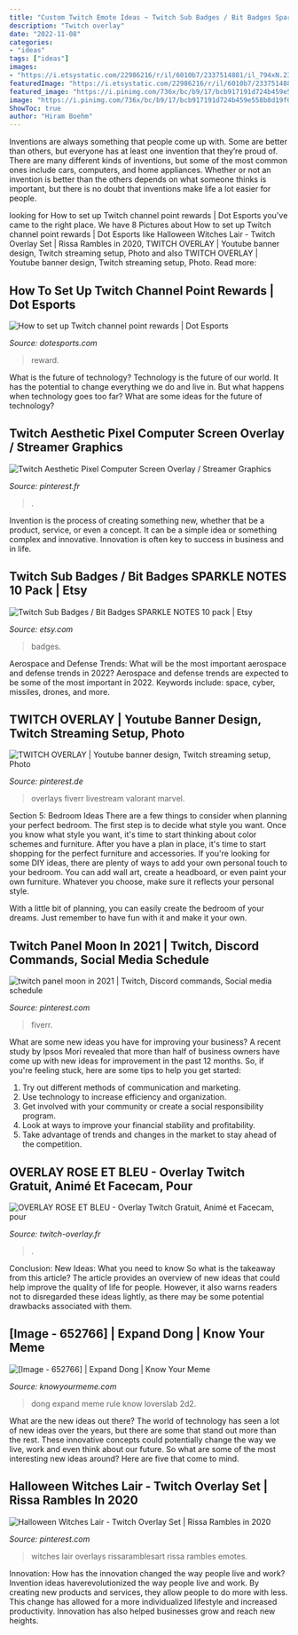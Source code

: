 ```yaml
---
title: "Custom Twitch Emote Ideas ~ Twitch Sub Badges / Bit Badges Sparkle Notes 10 Pack"
description: "Twitch overlay"
date: "2022-11-08"
categories:
- "ideas"
tags: ["ideas"]
images:
- "https://i.etsystatic.com/22986216/r/il/6010b7/2337514881/il_794xN.2337514881_4t9g.jpg"
featuredImage: "https://i.etsystatic.com/22986216/r/il/6010b7/2337514881/il_794xN.2337514881_4t9g.jpg"
featured_image: "https://i.pinimg.com/736x/bc/b9/17/bcb917191d724b459e558b8d19f043b3.jpg"
image: "https://i.pinimg.com/736x/bc/b9/17/bcb917191d724b459e558b8d19f043b3.jpg"
ShowToc: true
author: "Hiram Boehm"
---
```



Inventions are always something that people come up with. Some are better than others, but everyone has at least one invention that they’re proud of. There are many different kinds of inventions, but some of the most common ones include cars, computers, and home appliances. Whether or not an invention is better than the others depends on what someone thinks is important, but there is no doubt that inventions make life a lot easier for people.

	

		
looking for How to set up Twitch channel point rewards | Dot Esports you've came to the right place. We have 8 Pictures about How to set up Twitch channel point rewards | Dot Esports like Halloween Witches Lair - Twitch Overlay Set | Rissa Rambles in 2020, TWITCH OVERLAY | Youtube banner design, Twitch streaming setup, Photo and also TWITCH OVERLAY | Youtube banner design, Twitch streaming setup, Photo. Read more:
		
    
## How To Set Up Twitch Channel Point Rewards | Dot Esports

<img loading=lazy src="https://cdn1.dotesports.com/wp-content/uploads/2021/03/03102032/Custom-Reward-768x813.png" onerror="this.onerror=null;this.src='https://tse2.mm.bing.net/th?id=OIP.iSZDtNtE2KBfW-vgyxKZkAHaH1&amp;pid=15.1';" alt="How to set up Twitch channel point rewards | Dot Esports">

_Source: dotesports.com_

>reward. 

	

What is the future of technology?
Technology is the future of our world. It has the potential to change everything we do and live in. But what happens when technology goes too far? What are some ideas for the future of technology?

    
## Twitch Aesthetic Pixel Computer Screen Overlay / Streamer Graphics

<img loading=lazy src="https://i.pinimg.com/736x/91/fc/f9/91fcf9ad3e2ad2bbcc72ed8b6c3286a6.jpg" onerror="this.onerror=null;this.src='https://tse1.mm.bing.net/th?id=OIP.XRcUNJ7_AddWqCtKcu1dPgHaF3&amp;pid=15.1';" alt="Twitch Aesthetic Pixel Computer Screen Overlay / Streamer Graphics">

_Source: pinterest.fr_

>. 

	

Invention is the process of creating something new, whether that be a product, service, or even a concept. It can be a simple idea or something complex and innovative. Innovation is often key to success in business and in life.

    
## Twitch Sub Badges / Bit Badges SPARKLE NOTES 10 Pack | Etsy

<img loading=lazy src="https://i.etsystatic.com/22986216/r/il/6010b7/2337514881/il_794xN.2337514881_4t9g.jpg" onerror="this.onerror=null;this.src='https://tse4.mm.bing.net/th?id=OIP.o0c4NpqOfykBVCP1D_vVGwHaF7&amp;pid=15.1';" alt="Twitch Sub Badges / Bit Badges SPARKLE NOTES 10 pack | Etsy">

_Source: etsy.com_

>badges. 

	

Aerospace and Defense Trends: What will be the most important aerospace and defense trends in 2022?
Aerospace and defense trends are expected to be some of the most important in 2022. Keywords include: space, cyber, missiles, drones, and more.

    
## TWITCH OVERLAY | Youtube Banner Design, Twitch Streaming Setup, Photo

<img loading=lazy src="https://i.pinimg.com/736x/bc/b9/17/bcb917191d724b459e558b8d19f043b3.jpg" onerror="this.onerror=null;this.src='https://tse2.mm.bing.net/th?id=OIP.1jbxKNa1fiogT1Yejyvt9wHaHa&amp;pid=15.1';" alt="TWITCH OVERLAY | Youtube banner design, Twitch streaming setup, Photo">

_Source: pinterest.de_

>overlays fiverr livestream valorant marvel. 

	

Section 5: Bedroom Ideas
There are a few things to consider when planning your perfect bedroom. The first step is to decide what style you want. Once you know what style you want, it's time to start thinking about color schemes and furniture. After you have a plan in place, it's time to start shopping for the perfect furniture and accessories.
If you're looking for some DIY ideas, there are plenty of ways to add your own personal touch to your bedroom. You can add wall art, create a headboard, or even paint your own furniture. Whatever you choose, make sure it reflects your personal style.

With a little bit of planning, you can easily create the bedroom of your dreams. Just remember to have fun with it and make it your own.

    
## Twitch Panel Moon In 2021 | Twitch, Discord Commands, Social Media Schedule

<img loading=lazy src="https://i.pinimg.com/736x/2a/d7/2c/2ad72c0e945984a3cb7f1b780e34fff1.jpg" onerror="this.onerror=null;this.src='https://tse3.mm.bing.net/th?id=OIP.5bTkLi-vk6skxWk-c7vU8QHaEK&amp;pid=15.1';" alt="twitch panel moon in 2021 | Twitch, Discord commands, Social media schedule">

_Source: pinterest.com_

>fiverr. 

	

What are some new ideas you have for improving your business?
A recent study by Ipsos Mori revealed that more than half of business owners have come up with new ideas for improvement in the past 12 months. So, if you're feeling stuck, here are some tips to help you get started: 
1. Try out different methods of communication and marketing.
2. Use technology to increase efficiency and organization.
3. Get involved with your community or create a social responsibility program.
4. Look at ways to improve your financial stability and profitability.
5. Take advantage of trends and changes in the market to stay ahead of the competition.

    
## OVERLAY ROSE ET BLEU - Overlay Twitch Gratuit, Animé Et Facecam, Pour

<img loading=lazy src="https://twitch-overlay.fr/wp-content/uploads/2020/09/FINLIVE-1024x576.jpg" onerror="this.onerror=null;this.src='https://tse4.mm.bing.net/th?id=OIP.8OkYP0LcxO8rKvw4KljWNQHaEK&amp;pid=15.1';" alt="OVERLAY ROSE ET BLEU - Overlay Twitch Gratuit, Animé et Facecam, pour">

_Source: twitch-overlay.fr_

>. 

	

Conclusion: New Ideas: What you need to know
So what is the takeaway from this article? 
The article provides an overview of new ideas that could help improve the quality of life for people. However, it also warns readers not to disregarded these ideas lightly, as there may be some potential drawbacks associated with them.

    
## [Image - 652766] | Expand Dong | Know Your Meme

<img loading=lazy src="http://i2.kym-cdn.com/photos/images/facebook/000/652/766/2d2.png" onerror="this.onerror=null;this.src='https://tse1.mm.bing.net/th?id=OIP.xQVN71SeimpW9YW9aTyCowHaLD&amp;pid=15.1';" alt="[Image - 652766] | Expand Dong | Know Your Meme">

_Source: knowyourmeme.com_

>dong expand meme rule know loverslab 2d2. 

	

What are the new ideas out there?
The world of technology has seen a lot of new ideas over the years, but there are some that stand out more than the rest. These innovative concepts could potentially change the way we live, work and even think about our future. So what are some of the most interesting new ideas around? Here are five that come to mind.

    
## Halloween Witches Lair - Twitch Overlay Set | Rissa Rambles In 2020

<img loading=lazy src="https://i.pinimg.com/736x/1c/e8/aa/1ce8aa54cf822f9ac84be8f66d5bc9bd.jpg" onerror="this.onerror=null;this.src='https://tse2.mm.bing.net/th?id=OIP.EItYcO_jDFDYfU6puCM1ywAAAA&amp;pid=15.1';" alt="Halloween Witches Lair - Twitch Overlay Set | Rissa Rambles in 2020">

_Source: pinterest.com_

>witches lair overlays rissaramblesart rissa rambles emotes. 

	

Innovation: How has the innovation changed the way people live and work?
Invention ideas haverevolutionized the way people live and work. By creating new products and services, they allow people to do more with less. This change has allowed for a more individualized lifestyle and increased productivity. Innovation has also helped businesses grow and reach new heights.

